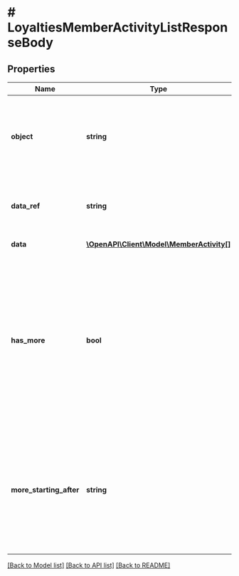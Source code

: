 # # LoyaltiesMemberActivityListResponseBody

## Properties

Name | Type | Description | Notes
------------ | ------------- | ------------- | -------------
**object** | **string** | The type of the object represented by JSON. This object stores information about member activities in a dictionary. | [optional] [default to 'list']
**data_ref** | **string** | Identifies the name of the attribute that contains the array of member activity objects. | [optional] [default to 'data']
**data** | [**\OpenAPI\Client\Model\MemberActivity[]**](MemberActivity.md) | Array of member activity objects. | [optional]
**has_more** | **bool** | As query results are always limited (by the limit parameter), the &#x60;has_more&#x60; flag indicates if there are more records for given filter parameters. This lets you know if you can run another request with a &#x60;starting_after_id&#x60; query or a different limit to get more records returned in the results. | [optional]
**more_starting_after** | **string** | Returns an ID that can be used to return another page of results. Use the event id in the &#x60;starting_after_id&#x60; query parameter to display another page of the results starting after the event with that ID. | [optional]

[[Back to Model list]](../../README.md#models) [[Back to API list]](../../README.md#endpoints) [[Back to README]](../../README.md)
